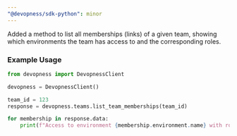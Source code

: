 ```yaml
---
"@devopness/sdk-python": minor
---
```


Added a method to list all memberships (links) of a given team, showing which environments the team has access to and the corresponding roles.

### Example Usage

```python
from devopness import DevopnessClient

devopness = DevopnessClient()

team_id = 123
response = devopness.teams.list_team_memberships(team_id)

for membership in response.data:
    print(f"Access to environment {membership.environment.name} with role {membership.role.name}")
```
